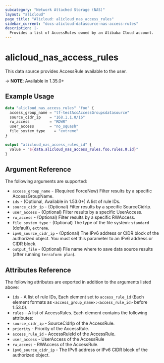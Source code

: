 ```yaml
---
subcategory: "Network Attached Storage (NAS)"
layout: "alicloud"
page_title: "Alicloud: alicloud_nas_access_rules"
sidebar_current: "docs-alicloud-datasource-nas-access-rules"
description: |-
  Provides a list of AccessRules owned by an Alibaba Cloud account.
---
```


# alicloud\_nas_access_rules

This data source provides AccessRule available to the user.

-> **NOTE**: Available in 1.35.0+

## Example Usage

```terraform
data "alicloud_nas_access_rules" "foo" {
  access_group_name = "tf-testAccAccessGroupsdatasource"
  source_cidr_ip    = "168.1.1.0/16"
  rw_access         = "RDWR"
  user_access       = "no_squash"
  file_system_type    = "extreme"
}

output "alicloud_nas_access_rules_id" {
  value = "${data.alicloud_nas_access_rules.foo.rules.0.id}"
}
```

## Argument Reference

The following arguments are supported:

* `access_group_name` - (Required ForceNew) Filter results by a specific AccessGroupName.
* `ids` - (Optional, Available in 1.53.0+) A list of rule IDs.
* `source_cidr_ip` - (Optional) Filter results by a specific SourceCidrIp. 
* `user_access` - (Optional) Filter results by a specific UserAccess. 
* `rw_access` - (Optional) Filter results by a specific RWAccess. 
* `file_system_type` - (Optional) The type of the file system: `standard ` (default), `extreme`. 
* `ipv6_source_cidr_ip` - (Optional) The IPv6 address or CIDR block of the authorized object.
                                                               You must set this parameter to an IPv6 address or CIDR block.
* `output_file` - (Optional) File name where to save data source results (after running `terraform plan`).

## Attributes Reference

The following attributes are exported in addition to the arguments listed above:

* `ids` - A list of rule IDs, Each element set to `access_rule_id` (Each element formats as `<access_group_name>:<access_rule_id>` before 1.53.0).
* `rules` - A list of AccessRules. Each element contains the following attributes:
 * `source_cidr_ip` - SourceCidrIp of the AccessRule.
 * `priority` - Priority of the AccessRule.
 * `access_rule_id` - AccessRuleId of the AccessRule.
 * `user_access` - UserAccess of the AccessRule
 * `rw_access` - RWAccess of the AccessRule.
 * `ipv6_source_cidr_ip` - The IPv6 address or IPv6 CIDR block of the authorized object.
